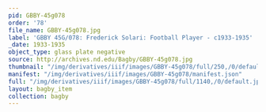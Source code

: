 ```yaml
---
pid: GBBY-45g078
order: '78'
file_name: GBBY-45g078.jpg
label: 'GBBY 45G/078: Frederick Solari: Football Player - c1933-1935'
_date: 1933-1935
object_type: glass plate negative
source: http://archives.nd.edu/Bagby/GBBY-45g078.jpg
thumbnail: "/img/derivatives/iiif/images/GBBY-45g078/full/250,/0/default.jpg"
manifest: "/img/derivatives/iiif/images/GBBY-45g078/manifest.json"
full: "/img/derivatives/iiif/images/GBBY-45g078/full/1140,/0/default.jpg"
layout: bagby_item
collection: bagby
---
```

